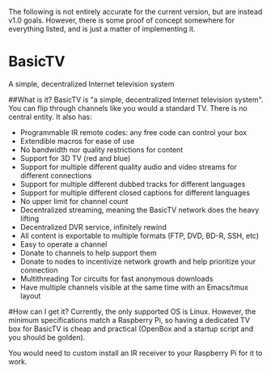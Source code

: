 The following is not entirely accurate for the current version, but are instead v1.0 goals. However, there is some proof of concept somewhere for everything listed, and is just a matter of implementing it.
# BasicTV
A simple, decentralized Internet television system

##What is it?
BasicTV is "a simple, decentralized Internet television system". You can flip through channels like you would a standard TV. There is no central entity. It also has:
* Programmable IR remote codes: any free code can control your box
* Extendible macros for ease of use
* No bandwidth nor quality restrictions for content
* Support for 3D TV (red and blue)
* Support for multiple different quality audio and video streams for different connections
* Support for multiple different dubbed tracks for different languages
* Support for multiple different closed captions for different languages
* No upper limit for channel count
* Decentralized streaming, meaning the BasicTV network does the heavy lifting
* Decentralized DVR service, infinitely rewind
* All content is exportable to multiple formats (FTP, DVD, BD-R, SSH, etc)
* Easy to operate a channel
* Donate to channels to help support them
* Donate to nodes to incentivize network growth and help prioritize your connection
* Multithreading Tor circuits for fast anonymous downloads
* Have multiple channels visible at the same time with an Emacs/tmux layout

#How can I get it?
Currently, the only supported OS is Linux. However, the minimum specifications match a Raspberry Pi, so having a dedicated TV box for BasicTV is cheap and practical (OpenBox and a startup script and you should be golden).

You would need to custom install an IR receiver to your Raspberry Pi for it to work.